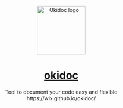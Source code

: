 <p align="center">
  <a href="https://wix.github.io/okidoc/" target="_blank" rel="noopener noreferrer">
    <img height="130" src="https://github.com/wix/okidoc/raw/master/docs/okidoc.svg?sanitize=true" alt="Okidoc logo">
  </a>
</p>

<h1 align="center">
  <a href="https://wix.github.io/okidoc/" target="_blank" rel="noopener noreferrer">
    okidoc
  </a>
</h1>

<p align="center">
  Tool to document your code easy and flexible
  <br />
  https://wix.github.io/okidoc/
</p>
